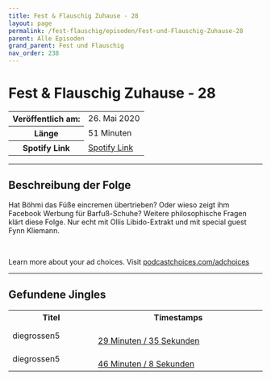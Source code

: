 ```yaml
---
title: Fest & Flauschig Zuhause - 28
layout: page
permalink: /fest-flauschig/episoden/Fest-und-Flauschig-Zuhause-28
parent: Alle Episoden
grand_parent: Fest und Flauschig
nav_order: 238
---
```


# Fest & Flauschig Zuhause - 28
<table class="resp-table dcf-table dcf-table-responsive dcf-table-bordered dcf-table-striped dcf-w-100%">
                    <tbody>
                        <tr>
                            <th scope="row">Veröffentlich am:</th>
                            <td data-label="Veröffentlich am:">26. Mai 2020</td>
                        </tr>
                        <tr>
                            <th scope="row">Länge </th>
                            <td data-label="Länge ">51 Minuten</td>
                        </tr><tr>
                                <th scope="row">Spotify Link</th>
                                <td data-label="Spotify Link"><a href="https://open.spotify.com/episode/4GRIjDqGx3j0I3RjIdRjgY">Spotify Link</a></td>
                            </tr></tbody>
                </table>

***

## Beschreibung der Folge

<div>
Hat Böhmi das Füße eincremen übertrieben? Oder wieso zeigt ihm Facebook Werbung für Barfuß-Schuhe? Weitere philosophische Fragen klärt diese Folge. Nur echt mit Ollis Libido-Extrakt und mit special guest Fynn Kliemann. <br> <p><br></p><p> </p><p>Learn more about your ad choices. Visit <a href="https://podcastchoices.com/adchoices">podcastchoices.com/adchoices</a></p>  
</div>

***

## Gefundene Jingles

<table style="display: table;">
                                    <tr>
                                        <th class="tableColumnTitle">Titel</th>
                                        <th class="tableColumnTimestamps">Timestamps</th>
                                    </tr>
                                    <tr>
                                <td markdown="span"  class="tableColumnTitle">diegrossen5</td>
                                <td markdown="span" class="tableColumnTimestamps">
                                <br>
                                <a href="https://open.spotify.com/episode/4GRIjDqGx3j0I3RjIdRjgY?t=1775">
                                29 Minuten / 35 Sekunden</a>
                                </td></tr><tr>
                                <td markdown="span"  class="tableColumnTitle">diegrossen5</td>
                                <td markdown="span" class="tableColumnTimestamps">
                                <br>
                                <a href="https://open.spotify.com/episode/4GRIjDqGx3j0I3RjIdRjgY?t=2768">
                                46 Minuten / 8 Sekunden</a>
                                </td></tr></table>